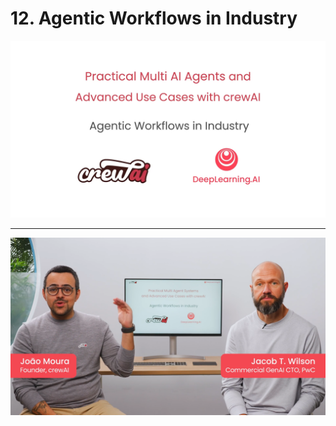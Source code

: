 # 12. Agentic Workflows in Industry

![](Slides/videoframe_0.png)

---

![](Slides/videoframe_38404.png)
